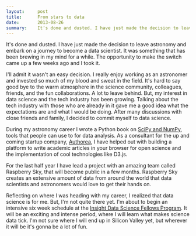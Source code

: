 ```yaml
---
layout:     post
title:      From stars to data
date:       2013-08-26
summary:    It’s done and dusted. I have just made the decision to leave astronomy and embark on a journey to become a data scientist. It was something that has been brewing in my mind for a while. The opportunity to make the switch came up a few weeks ago and I took it.
---
```


It's done and dusted. I have just made the decision to leave astronomy and embark on a journey to become a data scientist. It was something that has been brewing in my mind for a while. The opportunity to make the switch came up a few weeks ago and I took it.

I'll admit it wasn't an easy decision. I really enjoy working as an astronomer and invested so much of my blood and sweat in the field. It's hard to say good bye to the warm atmosphere in the science community, colleagues, friends, and the fun collaborations. A lot to leave behind. But, my interest in data science and the tech industry has been growing. Talking about the tech industry with those who are already in it gave me a good idea what the expectations are and what I would be doing. After many discussions with close friends and family, I decided to commit myself to data science.

During my astronomy career I wrote a Python book on [SciPy and NumPy](http://shop.oreilly.com/product/0636920020219.do), tools that people can use to for data analysis. As a consultant for the up and coming startup company, [Authorea](https://www.authorea.com/), I have helped out with building a platform to write academic articles in your browser for open science and the implementation of cool technologies like D3.js.

For the last half year I have lead a project with an amazing team called Raspberry Sky, that will become public in a few months. Raspberry Sky creates an extensive amount of data from around the world that data scientists and astronomers would love to get their hands on.

Reflecting on where I was heading with my career, I realized that data science is for me. But, I'm not quite there yet. I'm about to begin an intensive six week schedule at the [Insight Data Science Fellows Program](http://insightdatascience.com/). It will be an exciting and intense period, where I will learn what makes science data tick. I'm not sure where I will end up in Silicon Valley yet, but wherever it will be it's gonna be a lot of fun.
